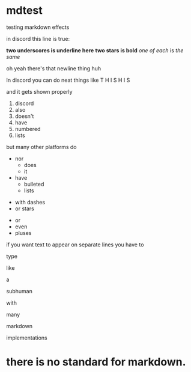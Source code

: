 # mdtest
testing markdown effects

in discord this line is true:

__two underscores is underline here__ **two stars is bold** _one of each_ is *the same*

oh yeah there's that newline thing huh

In discord you can do neat things like
T H I S
H
I
S

and it gets shown properly

1. discord
2. also
3. doesn't 
4. have
5. numbered
6. lists

but many other platforms do

- nor
  - does
  - it
- have
  - bulleted
  - lists

* with dashes
* or stars

+ or
+ even
+ pluses


if you want text to appear
on separate lines
you have to 

type

like

a

subhuman

with

many

markdown

implementations

# there is no standard for markdown.
